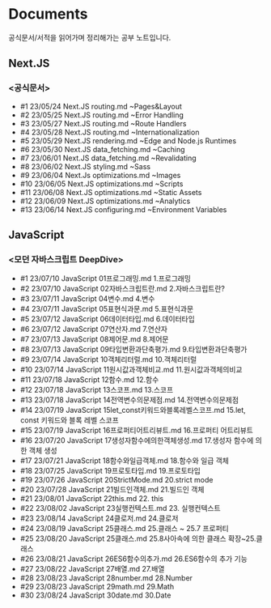 # Documents

공식문서/서적을 읽어가며 정리해가는 공부 노트입니다.

## Next.JS

### <공식문서>

- #1 23/05/24 Next.JS routing.md ~Pages&Layout
- #2 23/05/25 Next.JS routing.md ~Error Handling
- #3 23/05/27 Next.JS routing.md ~Route Handlers
- #4 23/05/28 Next.JS routing.md ~Internationalization
- #5 23/05/29 Next.JS rendering.md ~Edge and Node.js Runtimes
- #6 23/05/30 Next.JS data_fetching.md ~Caching
- #7 23/06/01 Next.JS data_fetching.md ~Revalidating
- #8 23/06/02 Next.JS styling.md ~Sass
- #9 23/06/04 Next.Js optimizations.md ~Images
- #10 23/06/05 Next.JS optimizations.md ~Scripts
- #11 23/06/08 Next.JS optimizations.md ~Static Assets
- #12 23/06/09 Next.JS optimizations.md ~Analytics
- #13 23/06/14 Next.JS configuring.md ~Environment Variables

## JavaScript

### <모던 자바스크립트 DeepDive>

- #1 23/07/10 JavaScript 01프로그래밍.md 1.프로그래밍
- #2 23/07/10 JavaScript 02자바스크립트란.md 2.자바스크립트란?
- #3 23/07/11 JavaScript 04변수.md 4.변수
- #4 23/07/11 JavaScript 05표현식과문.md 5.표현식과문
- #5 23/07/12 JavaScript 06데이터타입.md 6.데이터타입
- #6 23/07/12 JavaScript 07연산자.md 7.연산자
- #7 23/07/13 JavaScript 08제어문.md 8.제어문
- #8 23/07/13 JavaScript 09타입변환과단축평가.md 9.타입변환과단축평가
- #9 23/07/14 JavaScript 10객체리터럴.md 10.객체리터럴
- #10 23/07/14 JavaScript 11원시값과객체비교.md 11.원시값과객체의비교
- #11 23/07/18 JavaScript 12함수.md 12.함수
- #12 23/07/18 JavaScript 13스코프.md 13.스코프
- #13 23/07/18 JavaScript 14전역변수의문제점.md 14.전역변수의문제점
- #14 23/07/19 JavaScript 15let_const키워드와블록레벨스코프.md 15.let, const 키워드와 블록 레벨 스코프
- #15 23/07/19 JavaScript 16프로퍼티어트리뷰트.md 16.프로퍼티 어트리뷰트
- #16 23/07/20 JavaScript 17생성자함수에의한객체생성.md 17.생성자 함수에 의한 객체 생성
- #17 23/07/21 JavaScript 18함수와일급객체.md 18.함수와 일급 객체
- #18 23/07/25 JavaScript 19프로토타입.md  19.프로토타입
- #19 23/07/26 JavaScript 20StrictMode.md 20.strict mode
- #20 23/07/28 JavaScript 21빌드인객체.md 21.빌드인 객체
- #21 23/08/01 JavaScript 22this.md 22. this
- #22 23/08/02 JavaScript 23실행컨텍스트.md 23. 실행컨텍스트
- #23 23/08/14 JavaScript 24클로저.md 24.클로저
- #24 23/08/19 JavaScript 25클래스.md 25.클래스 ~ 25.7 프로퍼티
- #25 23/08/20 JavaScript 25클래스.md 25.8사아속에 의한 클래스 확장~25.클래스
- #26 23/08/21 JavaScript 26ES6함수의추가.md 26.ES6함수의 추가 기능
- #27 23/08/22 JavaScript 27배열.md 27.배열
- #28 23/08/23 JavaScript 28number.md 28.Number
- #29 23/08/23 JavaScript 29math.md 29.Math
- #30 23/08/24 JavaScript 30date.md 30.Date